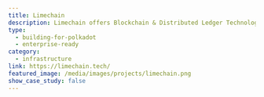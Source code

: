 ```yaml
---
title: Limechain
description: Limechain offers Blockchain & Distributed Ledger Technology (DLT) Services and Solutions for Enterprises and Entrepreneurs.
type:
  - building-for-polkadot
  - enterprise-ready
category:
  - infrastructure
link: https://limechain.tech/
featured_image: /media/images/projects/limechain.png
show_case_study: false
---
```

